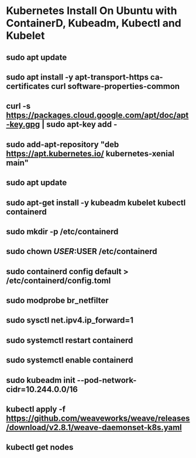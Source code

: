 # Kubernetes Install On Ubuntu with ContainerD, Kubeadm, Kubectl and Kubelet
## sudo apt update 
## sudo apt install -y apt-transport-https ca-certificates curl software-properties-common 
## curl -s https://packages.cloud.google.com/apt/doc/apt-key.gpg | sudo apt-key add - 
## sudo add-apt-repository "deb https://apt.kubernetes.io/ kubernetes-xenial main" 
## sudo apt update 
## sudo apt-get install -y  kubeadm kubelet kubectl containerd 

## sudo mkdir -p /etc/containerd 
## sudo chown $USER:$USER /etc/containerd  
## sudo containerd config default > /etc/containerd/config.toml 
## sudo modprobe br_netfilter 
## sudo sysctl net.ipv4.ip_forward=1 
## sudo systemctl restart containerd 
## sudo systemctl enable containerd 

## sudo kubeadm init --pod-network-cidr=10.244.0.0/16

## kubectl apply -f https://github.com/weaveworks/weave/releases/download/v2.8.1/weave-daemonset-k8s.yaml

## kubectl get nodes
